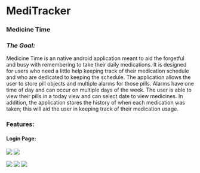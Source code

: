 # MediTracker

### **Medicine Time**

### _The Goal:_

Medicine Time is an native android application meant to aid the forgetful and busy with remembering to take their daily medications. It is designed for users who need a little help keeping track of their medication schedule and who are dedicated to keeping the schedule. The application allows the user to store pill objects and multiple alarms for those pills. Alarms have one time of day and can occur on multiple days of the week. The user is able to view their pills in a today view and can select date to view medicines. In addition, the application stores the history of when each medication was taken; this will aid the user in keeping track of their medication usage.



### Features:

#### Login Page:
<p><img src="https://github.com/Rahulrkman/medi-tracker/blob/master/arts/home.PNG"/>
<img src = "https://github.com/Rahulrkman/medi-tracker/blob/master/arts/patient1.PNG"/></p>
<img src = "https://github.com/Rahulrkman/medi-tracker/blob/master/arts/patient2.PNG"/>
<img src = "https://github.com/Rahulrkman/medi-tracker/blob/master/arts/patient3.PNG"/>
<img src = "https://github.com/Rahulrkman/medi-tracker/blob/master/arts/patient4.PNG"/>
